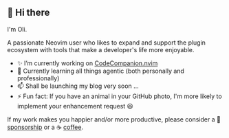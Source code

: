 ## 👋 Hi there

I'm Oli.

A passionate Neovim user who likes to expand and support the plugin ecosystem with tools that make a developer's life more enjoyable.

- ✨ I’m currently working on [CodeCompanion.nvim](https://github.com/olimorris/codecompanion.nvim)
- 🌱 Currently learning all things agentic (both personally and professionally)
- 📫 Shall be launching my blog very soon ...
- ⚡ Fun fact: If you have an animal in your GitHub photo, I'm more likely to implement your enhancement request 😆

If my work makes you happier and/or more productive, please consider a 🩷 [sponsorship](https://github.com/sponsors/olimorris) or a ☕ [coffee](https://buymeacoffee.com/olimorris).

<!--
**olimorris/olimorris** is a ✨ _special_ ✨ repository because its `README.md` (this file) appears on your GitHub profile.

Here are some ideas to get you started:

- 🔭 I’m currently working on ...
- 🌱 I’m currently learning ...
- 👯 I’m looking to collaborate on ...
- 🤔 I’m looking for help with ...
- 💬 Ask me about ...
- 📫 How to reach me: ...
- 😄 Pronouns: ...
- ⚡ Fun fact: ...
-->
